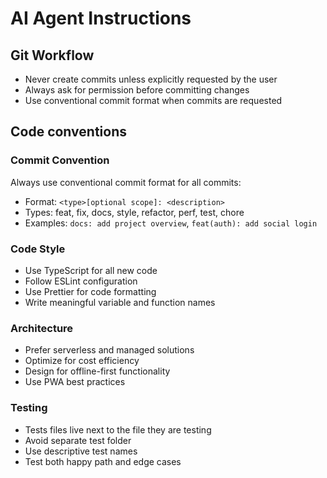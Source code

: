 # AI Agent Instructions

## Git Workflow
- Never create commits unless explicitly requested by the user
- Always ask for permission before committing changes
- Use conventional commit format when commits are requested

## Code conventions

### Commit Convention
Always use conventional commit format for all commits:
- Format: `<type>[optional scope]: <description>`
- Types: feat, fix, docs, style, refactor, perf, test, chore
- Examples: `docs: add project overview`, `feat(auth): add social login`

### Code Style
- Use TypeScript for all new code
- Follow ESLint configuration
- Use Prettier for code formatting
- Write meaningful variable and function names

### Architecture
- Prefer serverless and managed solutions
- Optimize for cost efficiency
- Design for offline-first functionality
- Use PWA best practices

### Testing
- Tests files live next to the file they are testing
- Avoid separate test folder
- Use descriptive test names
- Test both happy path and edge cases
